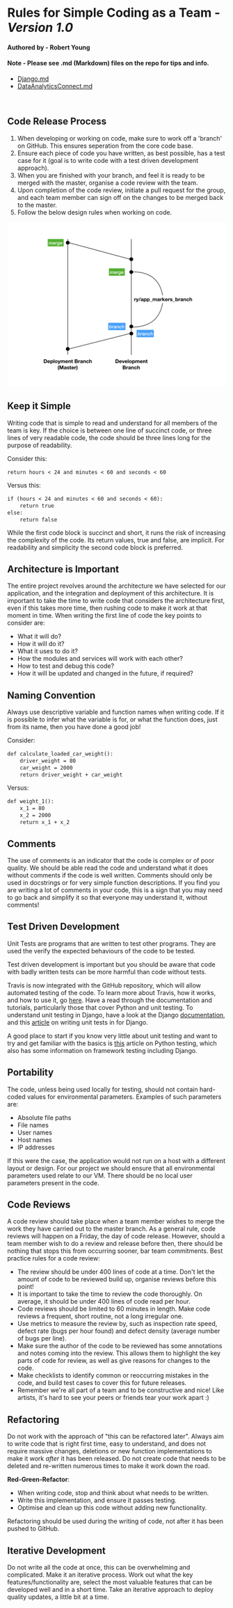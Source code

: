 # Rules for Simple Coding as a Team - _Version 1.0_

#### Authored by - Robert Young
#### Note - Please see .md (Markdown) files on the repo for tips and info.
- [Django.md](https://github.com/robertyoung2/dublin-bus-journey-planner/blob/master/Django.md)
- [DataAnalyticsConnect.md](https://github.com/robertyoung2/dublin-bus-journey-planner/blob/master/DataAnalyticsConnect.md)
<br/>

## Code Release Process

1. When developing or working on code, make sure to work off a 'branch' on GitHub. This ensures seperation from the core code base.
2. Ensure each piece of code you have written, as best possible, has a test case for it (goal is to write code with a test driven development approach).
3. When you are finished with your branch, and feel it is ready to be merged with the master, organise a code review with the team.
4. Upon completion of the code review, initiate a pull request for the group, and each team member can sign off on the changes to be merged back to the master.
5. Follow the below design rules when working on code.

![Branching](images/branching.001.png?raw=true)



## Keep it Simple

Writing code that is simple to read and understand for all members of the team is key. If the choice is between one line of succinct code, or three lines of very readable code, the code should be three lines long for the purpose of readability.

Consider this:
```
return hours < 24 and minutes < 60 and seconds < 60
```

Versus this:
```
if (hours < 24 and minutes < 60 and seconds < 60):
	return true
else:
	return false
```
While the first code block is succinct and short, it runs the risk of increasing the complexity of the code. Its return values, true and false, are implicit. For readability and simplicity the second code block is preferred.

## Architecture is Important

The entire project revolves around the architecture we have selected for our application, and the integration and deployment of this architecture. It is important to take the time to write code that considers the architecture first, even if this takes more time, then rushing code to make it work at that moment in time. When writing the first line of code the key points to consider are:

* What it will do?
* How it will do it?
* What it uses to do it?
* How the modules and services will work with each other?
* How to test and debug this code?
* How it will be updated and changed in the future, if required?

## Naming Convention

Always use descriptive variable and function names when writing code. If it is possible to infer what the variable is for, or what the function does, just from its name, then you have done a good job!

Consider:

```
def calculate_loaded_car_weight():
	driver_weight = 80
	car_weight = 2000
	return driver_weight + car_weight
```

Versus:

```
def weight_1():
	x_1 = 80
	x_2 = 2000
	return x_1 + x_2
```

## Comments

The use of comments is an indicator that the code is complex or of poor quality. We should be able read the code and understand what it does without comments if the code is well written. Comments should only be used in docstrings or for very simple function descriptions. If you find you are writing a lot of comments in your code, this is a sign that you may need to go back and simplify it so that everyone may understand it, without comments!


## Test Driven Development

Unit Tests are programs that are written to test other programs. They are used the verify the expected behaviours of the code to be tested.

Test driven development is important but you should be aware that code with badly written tests can be more harmful than code without tests.

Travis is now integrated with the GitHub repository, which will allow automated testing of the code. To learn more about Travis, how it works, and how to use it, go [here](https://travis-ci.org). Have a read through the documentation and tutorials, particularly those that cover Python and unit testing. To understand unit testing in Django, have a look at the Django [documentation](https://docs.djangoproject.com/en/2.2/topics/testing/overview/), and this [article](https://realpython.com/testing-in-django-part-1-best-practices-and-examples/) on writing unit tests in for Django.

A good place to start if you know very little about unit testing and want to try and get familiar with the basics is [this](https://realpython.com/python-testing) article on Python testing, which also has some information on framework testing including Django. 

## Portability

The code, unless being used locally for testing, should not contain hard-coded values for environmental parameters. Examples of such parameters are:

* Absolute file paths
* File names
* User names
* Host names
* IP addresses

If this were the case, the application would not run on a host with a different layout or design. For our project we should ensure that all environmental parameters used relate to our VM. There should be no local user parameters present in the code.

## Code Reviews

A code review should take place when a team member wishes to merge the work they have carried out to the master branch. As a general rule, code reviews will happen on a Friday, the day of code release. However, should a team member wish to do a review and release  before then, there should be nothing that stops this from occurring sooner, bar team commitments. Best practice rules for a code review:

* The review should be under 400 lines of code at a time. Don't let the amount of code to be reviewed build up, organise reviews before this point!
* It is important to take the time to review the code thoroughly. On average, it should be under 400 lines of code read per hour.
* Code reviews should be limited to 60 minutes in length. Make code reviews a frequent, short routine, not a long irregular one.
* Use metrics to measure the review by, such as inspection rate speed, defect rate (bugs per hour found) and defect density (average number of bugs per line).
* Make sure the author of the code to be reviewed has some annotations and notes coming into the review. This allows them to highlight the key parts of code for review, as well as give reasons for changes to the code.
* Make checklists to identify common or reoccurring mistakes in the code, and build test cases to cover this for future releases.
* Remember we're all part of a team and to be constructive and nice! Like artists, it's hard to see your peers or friends tear your work apart :)


## Refactoring

Do not work with the approach of "this can be refactored later". Always aim to write code that is right first time, easy to understand, and does not require massive changes, deletions or new function implementations to make it work _after_ it has been released. Do not create code that needs to be deleted and re-written numerous times to make it work down the road.

**Red-Green-Refactor**:

* When writing code, stop and think about what needs to be written.
* Write this implementation, and ensure it passes testing.
* Optimise and clean up this code without adding new functionality.

Refactoring should be used during the writing of code, not after it has been pushed to GitHub.


## Iterative Development

Do not write all the code at once, this can be overwhelming and complicated. Make it an iterative process. Work out what the key features/functionality are, select the most valuable features that can be developed well and in a short time. Take an iterative approach to deploy quality updates, a little bit at a time.

